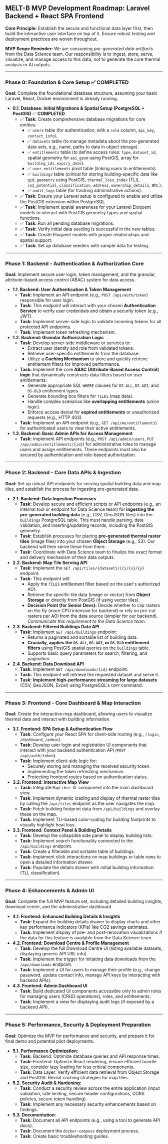 ## **MELT-B MVP Development Roadmap: Laravel Backend + React SPA Frontend**

**Core Principle:** Establish the secure and functional data layer first, then build the interactive user interface on top of it. Ensure robust testing and deployment practices are woven throughout.

**MVP Scope Reminder:** We are consuming _pre-generated data artifacts_ from the Data Science team. Our responsibility is to ingest, store, serve, visualize, and manage access to this data, not to generate the core thermal analysis or AI outputs.

---

### **Phase 0: Foundation & Core Setup ✅ COMPLETED**

**Goal:** Complete the foundational database structure, assuming your basic Laravel, React, Docker environment is already running.

-   **0.1. Database: Initial Migrations & Spatial Setup (PostgreSQL + PostGIS)** ✅ **COMPLETED**
    -   ✅ **Task:** Create comprehensive database migrations for core entities:
        -   ✅ `users` table (for authentication, with a `role` column, `api_key`, `contact_info`).
        -   ✅ `datasets` table (to manage metadata about the pre-generated data sets, e.g., name, paths to data in object storage).
        -   ✅ `entitlements` table (to define access rules: `type`, `dataset_id`, spatial geometry for `aoi_geom` using PostGIS, array for `building_ids`, `expiry_date`).
        -   ✅ `user_entitlements` pivot table (linking users to entitlements).
        -   ✅ `buildings` table (critical for storing building-specific data like `gid`, `geometry` using PostGIS, `thermal_loss_index` (TLI), `co2_potential`, `classification`, `address`, `ownership_details`, etc.).
        -   ✅ `audit_logs` table (for tracking administrative actions).
    -   ✅ **Task:** Ensure your Laravel setup is configured to enable and utilize the PostGIS extension within PostgreSQL.
    -   ✅ **Task:** Implement spatial awareness for your Laravel Eloquent models to interact with PostGIS geometry types and spatial functions.
    -   ✅ **Task:** Run all pending database migrations.
    -   ✅ **Task:** Verify initial data seeding is successful in the new tables.
    -   ✅ **Task:** Create Eloquent models with proper relationships and spatial support.
    -   ✅ **Task:** Set up database seeders with sample data for testing.

---

### **Phase 1: Backend - Authentication & Authorization Core**

**Goal:** Implement secure user login, token management, and the granular, attribute-based access control (ABAC) system for data access.

-   **1.1. Backend: User Authentication & Token Management**
    -   **Task:** Implement an API endpoint (e.g., `POST /api/auth/token`) responsible for user login.
    -   **Task:** This endpoint will interact with your chosen **Authentication Service** to verify user credentials and obtain a security token (e.g., JWT).
    -   **Task:** Implement server-side logic to validate incoming tokens for all protected API endpoints.
    -   **Task:** Implement token refreshing mechanism.
-   **1.2. Backend: Granular Authorization Logic**
    -   **Task:** Develop server-side middleware or services to:
        -   Extract user identity and role from validated tokens.
        -   Retrieve user-specific entitlements from the database.
        -   Utilize a **Caching Mechanism** to store and quickly retrieve entitlement filters for improved performance.
    -   **Task:** Implement the core **ABAC (Attribute-Based Access Control) logic** that dynamically constructs data filters based on user entitlements:
        -   Generate appropriate SQL `WHERE` clauses for `DS-ALL`, `DS-AOI`, and `DS-BLD` entitlement types.
        -   Generate bounding box filters for `TILES` (map data).
        -   Handle complex scenarios like **overlapping entitlements** (union logic).
        -   Enforce access denial for **expired entitlements** or unauthorized requests (e.g., HTTP 403).
    -   **Task:** Implement an API endpoint (e.g., `GET /api/me/entitlements`) for authenticated users to view their active entitlements.
-   **1.3. Backend: Basic Admin APIs for Access Management**
    -   **Task:** Implement API endpoints (e.g., `POST /api/admin/users`, `PUT /api/admin/entitlements/{id}`) for administrative roles to manage users and assign entitlements. These endpoints must also be secured by authentication and role-based authorization.

---

### **Phase 2: Backend - Core Data APIs & Ingestion**

**Goal:** Set up robust API endpoints for serving spatial building data and map tiles, and establish the process for ingesting pre-generated data.

-   **2.1. Backend: Data Ingestion Processes**
    -   **Task:** Develop secure and efficient scripts or API endpoints (e.g., an internal tool or endpoint for Data Science team) for **ingesting the pre-generated building data** (e.g., CSV, GeoJSON files) into the `buildings` PostgreSQL table. This must handle parsing, data validation, and inserting/updating records, including the PostGIS geometry.
    -   **Task:** Establish processes for placing **pre-generated thermal raster tiles** (image files) into your chosen **Object Storage** (e.g., S3). Our backend will then serve these from there.
    -   **Task:** Coordinate with Data Science team to finalize the exact format and delivery mechanism of their data outputs.
-   **2.2. Backend: Map Tile Serving API**
    -   **Task:** Implement the `GET /api/tiles/{dataset}/{z}/{x}/{y}` endpoint.
    -   **Task:** This endpoint will:
        -   Apply the `TILES` entitlement filter based on the user's authorized AOI.
        -   Retrieve the specific tile data (image or vector) from **Object Storage** or directly from PostGIS (if using vector tiles).
        -   **Decision Point (for Senior Devs):** Decide whether to clip rasters on the fly (more CPU intensive for backend) or rely on pre-cut rasters per AOI from the data source (simpler for our backend). _Communicate this requirement to the Data Science team._
-   **2.3. Backend: Filtered Buildings Data API**
    -   **Task:** Implement `GET /api/buildings` endpoint:
        -   Returns a paginated and sortable list of building data.
        -   **Crucially, applies the `DS-ALL`, `DS-AOI`, or `DS-BLD` entitlement filters** using PostGIS spatial queries on the `buildings` table.
        -   Supports basic query parameters for search, filtering, and pagination.
-   **2.4. Backend: Data Download API**
    -   **Task:** Implement `GET /api/downloads/{id}` endpoint.
    -   **Task:** This endpoint will retrieve the requested dataset and serve it.
    -   **Task:** **Implement high-performance streaming for large datasets** (CSV, GeoJSON, Excel) using PostgreSQL's `COPY` command.

---

### **Phase 3: Frontend - Core Dashboard & Map Interaction**

**Goal:** Create the interactive map dashboard, allowing users to visualize thermal data and interact with building information.

-   **3.1. Frontend: SPA Setup & Authentication Flow**
    -   **Task:** Configure your React SPA for client-side routing (e.g., `/login`, `/dashboard`, `/admin`).
    -   **Task:** Develop user login and registration UI components that interact with your backend authentication API (`POST /api/auth/token`).
    -   **Task:** Implement client-side logic for:
        -   Securely storing and managing the received security token.
        -   Implementing the token refreshing mechanism.
        -   Protecting frontend routes based on authentication status.
-   **3.2. Frontend: Interactive Map View**
    -   **Task:** Integrate `MapLibre GL` component into the main dashboard view.
    -   **Task:** Implement dynamic loading and display of thermal raster tiles by calling the `/api/tiles` endpoint as the user navigates the map.
    -   **Task:** Fetch building footprint data from `/api/buildings` and overlay these on the map.
    -   **Task:** Implement TLI-based color-coding for building footprints to visually highlight heat loss.
-   **3.3. Frontend: Context Panel & Building Details**
    -   **Task:** Develop the collapsible side panel to display building lists.
    -   **Task:** Implement search functionality connected to the `/api/buildings` endpoint.
    -   **Task:** Create a filterable and sortable table of buildings.
    -   **Task:** Implement click interactions on map buildings or table rows to open a detailed information drawer.
    -   **Task:** Populate the details drawer with initial building information (TLI, classification).

---

### **Phase 4: Enhancements & Admin UI**

**Goal:** Complete the full MVP feature set, including detailed building insights, download center, and the administrative dashboard.

-   **4.1. Frontend: Enhanced Building Details & Insights**
    -   **Task:** Expand the building details drawer to display charts and other key performance indicators (KPIs) like CO2 savings estimates.
    -   **Task:** Implement display of pre- and post-renovation visualizations if the data for this feature is available from the Data Science team.
-   **4.2. Frontend: Download Centre & Profile Management**
    -   **Task:** Develop the full Download Centre UI (listing available datasets, displaying generic API URL info).
    -   **Task:** Implement the trigger for initiating data downloads from the `/api/downloads` endpoint.
    -   **Task:** Implement a UI for users to manage their profile (e.g., change password, update contact info, manage API keys by interacting with backend APIs).
-   **4.3. Frontend: Admin Dashboard UI**
    -   **Task:** Build dedicated UI components accessible only to admin roles for managing users (CRUD operations), roles, and entitlements.
    -   **Task:** Implement a view for displaying audit logs (if exposed by a backend API).

---

### **Phase 5: Performance, Security & Deployment Preparation**

**Goal:** Optimize the MVP for performance and security, and prepare it for final demo and potential pilot deployments.

-   **5.1. Performance Optimization:**
    -   **Task:** Backend: Optimize database queries and API response times.
    -   **Task:** Frontend: Optimize React rendering, ensure efficient bundle size, consider lazy loading for less critical components.
    -   **Task:** Data Layer: Verify efficient data retrieval from Object Storage and PostGIS. Revisit caching strategies for map tiles.
-   **5.2. Security Audit & Hardening:**
    -   **Task:** Conduct a security review across the entire application (input validation, rate limiting, secure header configurations, CORS policies, secure token handling).
    -   **Task:** Implement any necessary security enhancements based on findings.
-   **5.3. Documentation:**
    -   **Task:** Document all API endpoints (e.g., using a tool to generate API docs).
    -   **Task:** Document the `docker-compose` deployment process.
    -   **Task:** Create basic troubleshooting guides.
